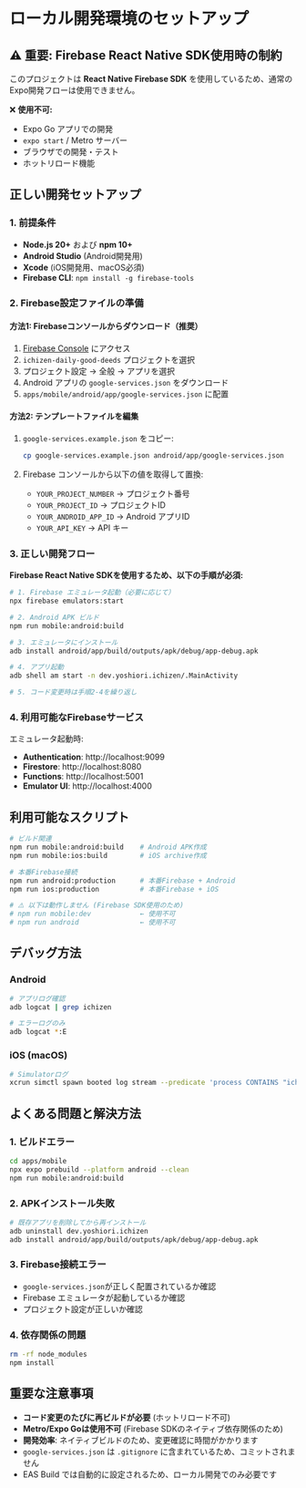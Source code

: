 # ローカル開発環境のセットアップ

## ⚠️ 重要: Firebase React Native SDK使用時の制約

このプロジェクトは **React Native Firebase SDK** を使用しているため、通常のExpo開発フローは使用できません。

❌ **使用不可:**

- Expo Go アプリでの開発
- `expo start` / Metro サーバー
- ブラウザでの開発・テスト
- ホットリロード機能

## 正しい開発セットアップ

### 1. 前提条件

- **Node.js 20+** および **npm 10+**
- **Android Studio** (Android開発用)
- **Xcode** (iOS開発用、macOS必須)
- **Firebase CLI**: `npm install -g firebase-tools`

### 2. Firebase設定ファイルの準備

#### 方法1: Firebaseコンソールからダウンロード（推奨）

1. [Firebase Console](https://console.firebase.google.com/) にアクセス
2. `ichizen-daily-good-deeds` プロジェクトを選択
3. プロジェクト設定 → 全般 → アプリを選択
4. Android アプリの `google-services.json` をダウンロード
5. `apps/mobile/android/app/google-services.json` に配置

#### 方法2: テンプレートファイルを編集

1. `google-services.example.json` をコピー:

   ```bash
   cp google-services.example.json android/app/google-services.json
   ```

2. Firebase コンソールから以下の値を取得して置換:
   - `YOUR_PROJECT_NUMBER` → プロジェクト番号
   - `YOUR_PROJECT_ID` → プロジェクトID
   - `YOUR_ANDROID_APP_ID` → Android アプリID
   - `YOUR_API_KEY` → API キー

### 3. 正しい開発フロー

**Firebase React Native SDKを使用するため、以下の手順が必須:**

```bash
# 1. Firebase エミュレータ起動（必要に応じて）
npx firebase emulators:start

# 2. Android APK ビルド
npm run mobile:android:build

# 3. エミュレータにインストール
adb install android/app/build/outputs/apk/debug/app-debug.apk

# 4. アプリ起動
adb shell am start -n dev.yoshiori.ichizen/.MainActivity

# 5. コード変更時は手順2-4を繰り返し
```

### 4. 利用可能なFirebaseサービス

エミュレータ起動時:

- **Authentication**: http://localhost:9099
- **Firestore**: http://localhost:8080
- **Functions**: http://localhost:5001
- **Emulator UI**: http://localhost:4000

## 利用可能なスクリプト

```bash
# ビルド関連
npm run mobile:android:build    # Android APK作成
npm run mobile:ios:build        # iOS archive作成

# 本番Firebase接続
npm run android:production      # 本番Firebase + Android
npm run ios:production          # 本番Firebase + iOS

# ⚠️ 以下は動作しません (Firebase SDK使用のため)
# npm run mobile:dev            ← 使用不可
# npm run android               ← 使用不可
```

## デバッグ方法

### Android

```bash
# アプリログ確認
adb logcat | grep ichizen

# エラーログのみ
adb logcat *:E
```

### iOS (macOS)

```bash
# Simulatorログ
xcrun simctl spawn booted log stream --predicate 'process CONTAINS "ichizen"'
```

## よくある問題と解決方法

### 1. ビルドエラー

```bash
cd apps/mobile
npx expo prebuild --platform android --clean
npm run mobile:android:build
```

### 2. APKインストール失敗

```bash
# 既存アプリを削除してから再インストール
adb uninstall dev.yoshiori.ichizen
adb install android/app/build/outputs/apk/debug/app-debug.apk
```

### 3. Firebase接続エラー

- `google-services.json`が正しく配置されているか確認
- Firebase エミュレータが起動しているか確認
- プロジェクト設定が正しいか確認

### 4. 依存関係の問題

```bash
rm -rf node_modules
npm install
```

## 重要な注意事項

- **コード変更のたびに再ビルドが必要** (ホットリロード不可)
- **Metro/Expo Goは使用不可** (Firebase SDKのネイティブ依存関係のため)
- **開発効率**: ネイティブビルドのため、変更確認に時間がかかります
- `google-services.json` は `.gitignore` に含まれているため、コミットされません
- EAS Build では自動的に設定されるため、ローカル開発でのみ必要です
